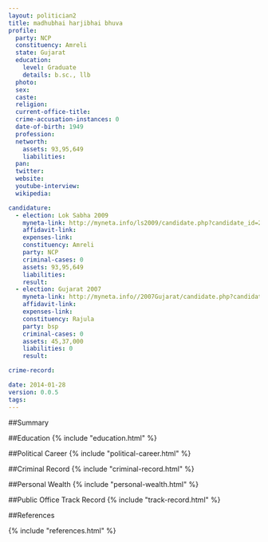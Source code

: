 ```yaml
---
layout: politician2
title: madhubhai harjibhai bhuva
profile: 
  party: NCP
  constituency: Amreli
  state: Gujarat
  education: 
    level: Graduate
    details: b.sc., llb
  photo: 
  sex: 
  caste: 
  religion: 
  current-office-title: 
  crime-accusation-instances: 0
  date-of-birth: 1949
  profession: 
  networth: 
    assets: 93,95,649
    liabilities: 
  pan: 
  twitter: 
  website: 
  youtube-interview: 
  wikipedia: 

candidature: 
  - election: Lok Sabha 2009
    myneta-link: http://myneta.info/ls2009/candidate.php?candidate_id=2575
    affidavit-link: 
    expenses-link: 
    constituency: Amreli 
    party: NCP
    criminal-cases: 0
    assets: 93,95,649
    liabilities: 
    result:  
  - election: Gujarat 2007
    myneta-link: http://myneta.info//2007Gujarat/candidate.php?candidate_id=378
    affidavit-link: 
    expenses-link: 
    constituency: Rajula 
    party: bsp
    criminal-cases: 0
    assets: 45,37,000
    liabilities: 0
    result:  

crime-record: 

date: 2014-01-28
version: 0.0.5
tags: 
---
```

##Summary


##Education
{% include "education.html" %}


##Political Career
{% include "political-career.html" %}


##Criminal Record
{% include "criminal-record.html" %}


##Personal Wealth
{% include "personal-wealth.html" %}


##Public Office Track Record
{% include "track-record.html" %}


##References


{% include "references.html" %}